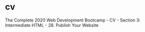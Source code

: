 # cv
The Complete 2020 Web Development Bootcamp - CV - Section 3: Intermediate HTML - 28. Publish Your Website
